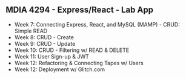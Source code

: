 ## MDIA 4294 - Express/React - Lab App
- Week 7: Connecting Express, React, and MySQL (MAMP) - CRUD: Simple READ
- Week 8: CRUD - Create
- Week 9: CRUD - Update
- Week 10: CRUD - Filtering w/ READ & DELETE
- Week 11: User Sign-up & JWT
- Week 12: Refactoring & Connecting Tapes w/ Users
- Week 12: Deployment w/ Glitch.com
